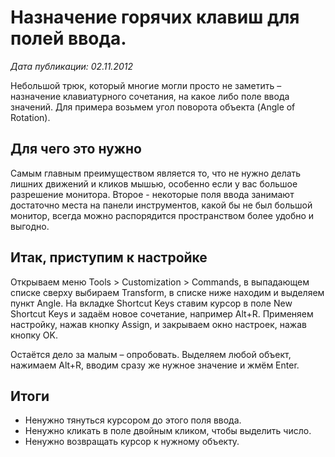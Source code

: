 # Назначение горячих клавиш для полей ввода.

_Дата публикации: 02.11.2012_

Небольшой трюк, который многие могли просто не заметить – назначение клавиатурного сочетания, на какое либо поле ввода значений. Для примера возьмем угол поворота объекта (Angle of Rotation).  

## Для чего это нужно

Самым главным преимуществом является то, что не нужно делать лишних движений и кликов мышью, особенно если у вас большое разрешение монитора. Второе - некоторые поля ввода занимают достаточно места на панели инструментов, какой бы не был большой монитор, всегда можно распорядится пространством более удобно и выгодно.  

## Итак, приступим к настройке

Открываем меню Tools > Customization > Commands, в выпадающем списке сверху выбираем Transform, в списке ниже находим и выделяем пункт Angle. На вкладке Shortcut Keys ставим курсор в поле New Shortcut Keys и задаём новое сочетание, например Alt+R. Применяем настройку, нажав кнопку Assign, и закрываем окно настроек, нажав кнопку OK.

Остаётся дело за малым – опробовать. Выделяем любой объект, нажимаем Alt+R, вводим сразу же нужное значение и жмём Enter.  

## Итоги

* Ненужно тянуться курсором до этого поля ввода.
* Ненужно кликать в поле двойным кликом, чтобы выделить число.
* Ненужно возвращать курсор к нужному объекту.
